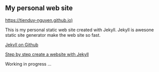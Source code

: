 ## My personal web site

[https://tienduy-nguyen.github.io)](https://tienduy-nguyen.github.io)

This is my personal static web site created with Jekyll. Jekyll is awesone static site generator make the web site so fast.

[Jekyll on Github](https://github.com/jekyll/jekyll)

[Step by step create a website with Jekyll](https://jekyllrb.com/docs/step-by-step/01-setup/)


Working in progress ...
